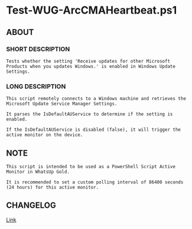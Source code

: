 # Test-WUG-ArcCMAHeartbeat.ps1

## ABOUT

### SHORT DESCRIPTION

    Tests whether the setting 'Receive updates for other Microsoft Products when you updates Windows.' is enabled in Windows Update Settings.

### LONG DESCRIPTION

    This script remotely connects to a Windows machine and retrieves the Microsoft Update Service Manager Settings.

    It parses the IsDefaultAUService to determine if the setting is enabled.

    If the IsDefaultAUService is disabled (false), it will trigger the active monitor on the device.

## NOTE

    This script is intended to be used as a PowerShell Script Active Monitor in WhatsUp Gold.

    It is recommended to set a custom polling interval of 86400 seconds (24 hours) for this active monitor.

## CHANGELOG

[Link](https://github.com/tim-ransom/Scripts/blob/main/WhatsUp%20Gold/PowerShell%20Monitor/Test-WUG-MSUpdateService/CHANGELOG.MD)
